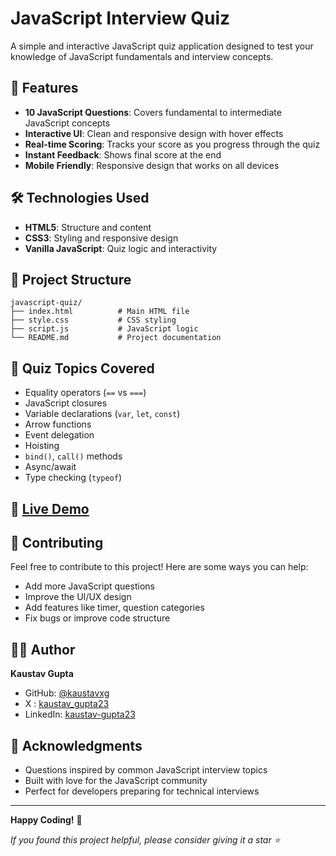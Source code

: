 # JavaScript Interview Quiz

A simple and interactive JavaScript quiz application designed to test your knowledge of JavaScript fundamentals and interview concepts.


## 🚀 Features

- **10 JavaScript Questions**: Covers fundamental to intermediate JavaScript concepts
- **Interactive UI**: Clean and responsive design with hover effects
- **Real-time Scoring**: Tracks your score as you progress through the quiz
- **Instant Feedback**: Shows final score at the end
- **Mobile Friendly**: Responsive design that works on all devices

## 🛠️ Technologies Used

- **HTML5**: Structure and content
- **CSS3**: Styling and responsive design
- **Vanilla JavaScript**: Quiz logic and interactivity

## 📁 Project Structure

```
javascript-quiz/
├── index.html          # Main HTML file
├── style.css           # CSS styling
├── script.js           # JavaScript logic
└── README.md           # Project documentation
```

## 🎯 Quiz Topics Covered

- Equality operators (`==` vs `===`)
- JavaScript closures
- Variable declarations (`var`, `let`, `const`)
- Arrow functions
- Event delegation
- Hoisting
- `bind()`, `call()` methods
- Async/await
- Type checking (`typeof`)


## 🔗 [Live Demo](https://javascript-interview-quiz.vercel.app/)

## 🤝 Contributing

Feel free to contribute to this project! Here are some ways you can help:

- Add more JavaScript questions
- Improve the UI/UX design
- Add features like timer, question categories
- Fix bugs or improve code structure


## 👨‍💻 Author

**Kaustav Gupta**
- GitHub: [@kaustavxg](https://github.com/kaustavxg)
- X : [kaustav_gupta23](https://x.com/kaustav_gupta23)
- LinkedIn: [kaustav-gupta23](https://www.linkedin.com/in/kaustav-gupta23/)

## 🙏 Acknowledgments

- Questions inspired by common JavaScript interview topics
- Built with love for the JavaScript community
- Perfect for developers preparing for technical interviews

---

**Happy Coding!** 🚀

*If you found this project helpful, please consider giving it a star ⭐*